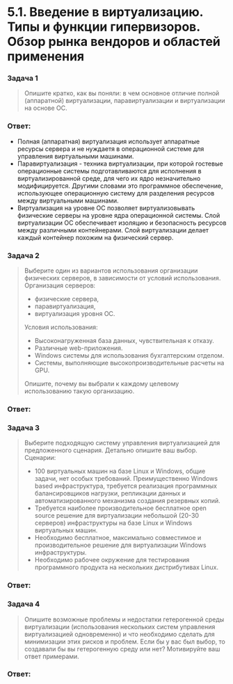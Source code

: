 # 5.1. Введение в виртуализацию. Типы и функции гипервизоров. Обзор рынка вендоров и областей применения

### Задача 1
> Опишите кратко, как вы поняли: в чем основное отличие полной (аппаратной) виртуализации, паравиртуализации и виртуализации на основе ОС.

### Ответ:
* Полная (аппаратная) виртуализация использует аппаратные ресурсы сервера и не нуждаетя в операционной системе для управления виртуальными машинами.
* Паравиртуализация - техника виртуализации, при которой гостевые операционные системы подготавливаются для исполнения в виртуализированной среде, для чего их ядро незначительно модифицируется. Другими словами это программное обеспечение, использующее операционную систему для разделения ресурсов между виртуальными машинами.
* Виртуализация на уровне ОС позволяет виртуализовывать физические серверы на уровне ядра операционной системы. Слой виртуализации ОС обеспечивает изоляцию и безопасность ресурсов между различными контейнерами. Слой виртуализации делает каждый контейнер похожим на физический сервер.

### Задача 2
> Выберите один из вариантов использования организации физических серверов, в зависимости от условий использования.
> Организация серверов:
> * физические сервера,
> * паравиртуализация,
> * виртуализация уровня ОС.
> 
> Условия использования:
> * Высоконагруженная база данных, чувствительная к отказу.
> * Различные web-приложения.
> * Windows системы для использования бухгалтерским отделом.
> * Системы, выполняющие высокопроизводительные расчеты на GPU.
> 
> Опишите, почему вы выбрали к каждому целевому использованию такую организацию.

### Ответ:

### Задача 3
> Выберите подходящую систему управления виртуализацией для предложенного сценария. Детально опишите ваш выбор.
Сценарии:
> * 100 виртуальных машин на базе Linux и Windows, общие задачи, нет особых требований. Преимущественно Windows based инфраструктура, требуется реализация программных балансировщиков нагрузки, репликации данных и автоматизированного механизма создания резервных копий.
> * Требуется наиболее производительное бесплатное open source решение для виртуализации небольшой (20-30 серверов) инфраструктуры на базе Linux и Windows виртуальных машин.
> * Необходимо бесплатное, максимально совместимое и производительное решение для виртуализации Windows инфраструктуры.
> * Необходимо рабочее окружение для тестирования программного продукта на нескольких дистрибутивах Linux.

### Ответ:

### Задача 4
> Опишите возможные проблемы и недостатки гетерогенной среды виртуализации (использования нескольких систем управления виртуализацией одновременно) и что необходимо сделать для минимизации этих рисков и проблем. Если бы у вас был выбор, то создавали бы вы гетерогенную среду или нет? Мотивируйте ваш ответ примерами.

### Ответ:
